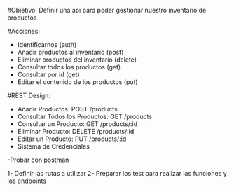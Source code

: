 #Objetivo:
Definir una api para poder gestionar nuestro inventario de productos

#Acciones:
- Identificarnos (auth)
- Añadir productos al inventario (post)
- Eliminar productos del inventario (delete)
- Consultar todos los productos (get)
- Consultar por id (get)
- Editar el contenido de los productos (put)

#REST Design:
- Añadir Productos: POST /products
- Consultar Todos los Productos: GET /products
- Consultar un Producto: GET /products/:id
- Eliminar Producto: DELETE /products/:id
- Editar un Producto: PUT /products/:id
- Sistema de Credenciales

-Probar con postman


1- Definir las rutas a utilizar
2- Preparar los test para realizar las funciones y los endpoints